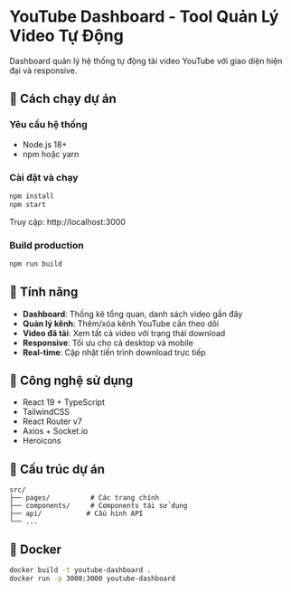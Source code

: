 # YouTube Dashboard - Tool Quản Lý Video Tự Động

Dashboard quản lý hệ thống tự động tải video YouTube với giao diện hiện đại và responsive.

## 🚀 Cách chạy dự án

### Yêu cầu hệ thống
- Node.js 18+
- npm hoặc yarn

### Cài đặt và chạy
```bash
npm install
npm start
```

Truy cập: http://localhost:3000

### Build production
```bash
npm run build
```

## 📱 Tính năng

- **Dashboard**: Thống kê tổng quan, danh sách video gần đây
- **Quản lý kênh**: Thêm/xóa kênh YouTube cần theo dõi  
- **Video đã tải**: Xem tất cả video với trạng thái download
- **Responsive**: Tối ưu cho cả desktop và mobile
- **Real-time**: Cập nhật tiến trình download trực tiếp

## 🔧 Công nghệ sử dụng

- React 19 + TypeScript
- TailwindCSS
- React Router v7
- Axios + Socket.io
- Heroicons

## 📂 Cấu trúc dự án

```
src/
├── pages/          # Các trang chính
├── components/     # Components tái sử dụng
├── api/           # Cấu hình API
└── ...
```

## 🐳 Docker

```bash
docker build -t youtube-dashboard .
docker run -p 3000:3000 youtube-dashboard
```
